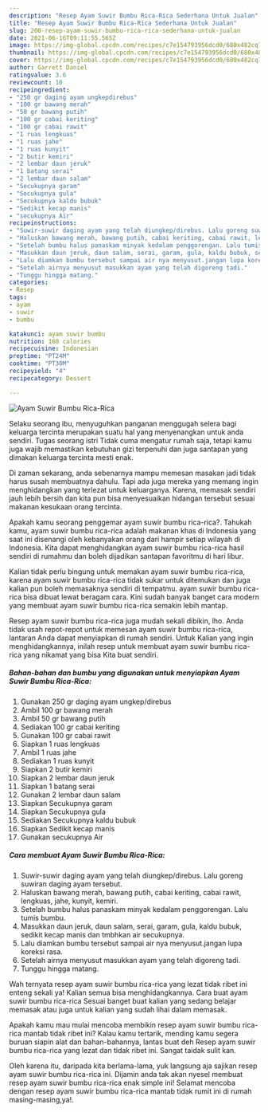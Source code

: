 ```yaml
---
description: "Resep Ayam Suwir Bumbu Rica-Rica Sederhana Untuk Jualan"
title: "Resep Ayam Suwir Bumbu Rica-Rica Sederhana Untuk Jualan"
slug: 200-resep-ayam-suwir-bumbu-rica-rica-sederhana-untuk-jualan
date: 2021-06-16T09:11:55.565Z
image: https://img-global.cpcdn.com/recipes/c7e154793956dcd0/680x482cq70/ayam-suwir-bumbu-rica-rica-foto-resep-utama.jpg
thumbnail: https://img-global.cpcdn.com/recipes/c7e154793956dcd0/680x482cq70/ayam-suwir-bumbu-rica-rica-foto-resep-utama.jpg
cover: https://img-global.cpcdn.com/recipes/c7e154793956dcd0/680x482cq70/ayam-suwir-bumbu-rica-rica-foto-resep-utama.jpg
author: Garrett Daniel
ratingvalue: 3.6
reviewcount: 10
recipeingredient:
- "250 gr daging ayam ungkepdirebus"
- "100 gr bawang merah"
- "50 gr bawang putih"
- "100 gr cabai keriting"
- "100 gr cabai rawit"
- "1 ruas lengkuas"
- "1 ruas jahe"
- "1 ruas kunyit"
- "2 butir kemiri"
- "2 lembar daun jeruk"
- "1 batang serai"
- "2 lembar daun salam"
- "Secukupnya garam"
- "Secukupnya gula"
- "Secukupnya kaldu bubuk"
- "Sedikit kecap manis"
- "secukupnya Air"
recipeinstructions:
- "Suwir-suwir daging ayam yang telah diungkep/direbus. Lalu goreng suwiran daging ayam tersebut."
- "Haluskan bawang merah, bawang putih, cabai keriting, cabai rawit, lengkuas, jahe, kunyit, kemiri."
- "Setelah bumbu halus panaskam minyak kedalam penggorengan. Lalu tumis bumbu."
- "Masukkan daun jeruk, daun salam, serai, garam, gula, kaldu bubuk, sedikit kecap manis dan tmbhkan air secukupnya."
- "Lalu diamkan bumbu tersebut sampai air nya menyusut.jangan lupa koreksi rasa."
- "Setelah airnya menyusut masukkan ayam yang telah digoreng tadi."
- "Tunggu hingga matang."
categories:
- Resep
tags:
- ayam
- suwir
- bumbu

katakunci: ayam suwir bumbu 
nutrition: 160 calories
recipecuisine: Indonesian
preptime: "PT24M"
cooktime: "PT30M"
recipeyield: "4"
recipecategory: Dessert

---
```



![Ayam Suwir Bumbu Rica-Rica](https://img-global.cpcdn.com/recipes/c7e154793956dcd0/680x482cq70/ayam-suwir-bumbu-rica-rica-foto-resep-utama.jpg)

Selaku seorang ibu, menyuguhkan panganan menggugah selera bagi keluarga tercinta merupakan suatu hal yang menyenangkan untuk anda sendiri. Tugas seorang istri Tidak cuma mengatur rumah saja, tetapi kamu juga wajib memastikan kebutuhan gizi terpenuhi dan juga santapan yang dimakan keluarga tercinta mesti enak.

Di zaman  sekarang, anda sebenarnya mampu memesan masakan jadi tidak harus susah membuatnya dahulu. Tapi ada juga mereka yang memang ingin menghidangkan yang terlezat untuk keluarganya. Karena, memasak sendiri jauh lebih bersih dan kita pun bisa menyesuaikan hidangan tersebut sesuai makanan kesukaan orang tercinta. 



Apakah kamu seorang penggemar ayam suwir bumbu rica-rica?. Tahukah kamu, ayam suwir bumbu rica-rica adalah makanan khas di Indonesia yang saat ini disenangi oleh kebanyakan orang dari hampir setiap wilayah di Indonesia. Kita dapat menghidangkan ayam suwir bumbu rica-rica hasil sendiri di rumahmu dan boleh dijadikan santapan favoritmu di hari libur.

Kalian tidak perlu bingung untuk memakan ayam suwir bumbu rica-rica, karena ayam suwir bumbu rica-rica tidak sukar untuk ditemukan dan juga kalian pun boleh memasaknya sendiri di tempatmu. ayam suwir bumbu rica-rica bisa dibuat lewat beragam cara. Kini sudah banyak banget cara modern yang membuat ayam suwir bumbu rica-rica semakin lebih mantap.

Resep ayam suwir bumbu rica-rica juga mudah sekali dibikin, lho. Anda tidak usah repot-repot untuk memesan ayam suwir bumbu rica-rica, lantaran Anda dapat menyiapkan di rumah sendiri. Untuk Kalian yang ingin menghidangkannya, inilah resep untuk membuat ayam suwir bumbu rica-rica yang nikamat yang bisa Kita buat sendiri.

<!--inarticleads1-->

##### Bahan-bahan dan bumbu yang digunakan untuk menyiapkan Ayam Suwir Bumbu Rica-Rica:

1. Gunakan 250 gr daging ayam ungkep/direbus
1. Ambil 100 gr bawang merah
1. Ambil 50 gr bawang putih
1. Sediakan 100 gr cabai keriting
1. Gunakan 100 gr cabai rawit
1. Siapkan 1 ruas lengkuas
1. Ambil 1 ruas jahe
1. Sediakan 1 ruas kunyit
1. Siapkan 2 butir kemiri
1. Siapkan 2 lembar daun jeruk
1. Siapkan 1 batang serai
1. Gunakan 2 lembar daun salam
1. Siapkan Secukupnya garam
1. Siapkan Secukupnya gula
1. Sediakan Secukupnya kaldu bubuk
1. Siapkan Sedikit kecap manis
1. Gunakan secukupnya Air




<!--inarticleads2-->

##### Cara membuat Ayam Suwir Bumbu Rica-Rica:

1. Suwir-suwir daging ayam yang telah diungkep/direbus. Lalu goreng suwiran daging ayam tersebut.
1. Haluskan bawang merah, bawang putih, cabai keriting, cabai rawit, lengkuas, jahe, kunyit, kemiri.
1. Setelah bumbu halus panaskam minyak kedalam penggorengan. Lalu tumis bumbu.
1. Masukkan daun jeruk, daun salam, serai, garam, gula, kaldu bubuk, sedikit kecap manis dan tmbhkan air secukupnya.
1. Lalu diamkan bumbu tersebut sampai air nya menyusut.jangan lupa koreksi rasa.
1. Setelah airnya menyusut masukkan ayam yang telah digoreng tadi.
1. Tunggu hingga matang.




Wah ternyata resep ayam suwir bumbu rica-rica yang lezat tidak ribet ini enteng sekali ya! Kalian semua bisa menghidangkannya. Cara buat ayam suwir bumbu rica-rica Sesuai banget buat kalian yang sedang belajar memasak atau juga untuk kalian yang sudah lihai dalam memasak.

Apakah kamu mau mulai mencoba membikin resep ayam suwir bumbu rica-rica mantab tidak ribet ini? Kalau kamu tertarik, mending kamu segera buruan siapin alat dan bahan-bahannya, lantas buat deh Resep ayam suwir bumbu rica-rica yang lezat dan tidak ribet ini. Sangat taidak sulit kan. 

Oleh karena itu, daripada kita berlama-lama, yuk langsung aja sajikan resep ayam suwir bumbu rica-rica ini. Dijamin anda tak akan nyesel membuat resep ayam suwir bumbu rica-rica enak simple ini! Selamat mencoba dengan resep ayam suwir bumbu rica-rica mantab tidak rumit ini di rumah masing-masing,ya!.

